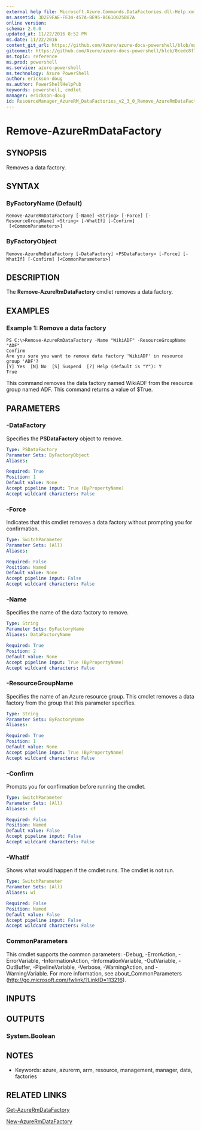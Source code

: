 ```yaml
---
external help file: Microsoft.Azure.Commands.DataFactories.dll-Help.xml
ms.assetid: 3D2E9FAE-FE34-457A-BE95-BC61D025B07A
online version: 
schema: 2.0.0
updated_at: 11/22/2016 8:52 PM
ms.date: 11/22/2016
content_git_url: https://github.com/Azure/azure-docs-powershell/blob/master/azureps-cmdlets-docs/ResourceManager/AzureRM.DataFactories/v2.3.0/Remove-AzureRmDataFactory.md
gitcommit: https://github.com/Azure/azure-docs-powershell/blob/0cedc8f73bc96cf5ac4c69144e17b3de601fd3cc/azureps-cmdlets-docs/ResourceManager/AzureRM.DataFactories/v2.3.0/Remove-AzureRmDataFactory.md
ms.topic: reference
ms.prod: powershell
ms.service: azure-powershell
ms.technology: Azure PowerShell
author: erickson-doug
ms.author: PowerShellHelpPub
keywords: powershell, cmdlet
manager: erickson-doug
id: ResourceManager_AzureRM_DataFactories_v2_3_0_Remove_AzureRmDataFactory_md
---
```


# Remove-AzureRmDataFactory

## SYNOPSIS
Removes a data factory.

## SYNTAX

### ByFactoryName (Default)
```
Remove-AzureRmDataFactory [-Name] <String> [-Force] [-ResourceGroupName] <String> [-WhatIf] [-Confirm]
 [<CommonParameters>]
```

### ByFactoryObject
```
Remove-AzureRmDataFactory [-DataFactory] <PSDataFactory> [-Force] [-WhatIf] [-Confirm] [<CommonParameters>]
```

## DESCRIPTION
The **Remove-AzureRmDataFactory** cmdlet removes a data factory.

## EXAMPLES

### Example 1: Remove a data factory
```
PS C:\>Remove-AzureRmDataFactory -Name "WikiADF" -ResourceGroupName "ADF"
Confirm
Are you sure you want to remove data factory 'WikiADF' in resource group 'ADF'? 
[Y] Yes  [N] No  [S] Suspend  [?] Help (default is "Y"): Y
True
```

This command removes the data factory named WikiADF from the resource group named ADF.
This command returns a value of $True.

## PARAMETERS

### -DataFactory
Specifies the **PSDataFactory** object to remove.

```yaml
Type: PSDataFactory
Parameter Sets: ByFactoryObject
Aliases: 

Required: True
Position: 1
Default value: None
Accept pipeline input: True (ByPropertyName)
Accept wildcard characters: False
```

### -Force
Indicates that this cmdlet removes a data factory without prompting you for confirmation.

```yaml
Type: SwitchParameter
Parameter Sets: (All)
Aliases: 

Required: False
Position: Named
Default value: None
Accept pipeline input: False
Accept wildcard characters: False
```

### -Name
Specifies the name of the data factory to remove.

```yaml
Type: String
Parameter Sets: ByFactoryName
Aliases: DataFactoryName

Required: True
Position: 2
Default value: None
Accept pipeline input: True (ByPropertyName)
Accept wildcard characters: False
```

### -ResourceGroupName
Specifies the name of an Azure resource group.
This cmdlet removes a data factory from the group that this parameter specifies.

```yaml
Type: String
Parameter Sets: ByFactoryName
Aliases: 

Required: True
Position: 1
Default value: None
Accept pipeline input: True (ByPropertyName)
Accept wildcard characters: False
```

### -Confirm
Prompts you for confirmation before running the cmdlet.

```yaml
Type: SwitchParameter
Parameter Sets: (All)
Aliases: cf

Required: False
Position: Named
Default value: False
Accept pipeline input: False
Accept wildcard characters: False
```

### -WhatIf
Shows what would happen if the cmdlet runs.
The cmdlet is not run.

```yaml
Type: SwitchParameter
Parameter Sets: (All)
Aliases: wi

Required: False
Position: Named
Default value: False
Accept pipeline input: False
Accept wildcard characters: False
```

### CommonParameters
This cmdlet supports the common parameters: -Debug, -ErrorAction, -ErrorVariable, -InformationAction, -InformationVariable, -OutVariable, -OutBuffer, -PipelineVariable, -Verbose, -WarningAction, and -WarningVariable. For more information, see about_CommonParameters (http://go.microsoft.com/fwlink/?LinkID=113216).

## INPUTS

## OUTPUTS

### System.Boolean

## NOTES
* Keywords: azure, azurerm, arm, resource, management, manager, data, factories

## RELATED LINKS

[Get-AzureRmDataFactory](xref:ResourceManager/AzureRM.DataFactories/v2.3.0/Get-AzureRmDataFactory.md)

[New-AzureRmDataFactory](xref:ResourceManager/AzureRM.DataFactories/v2.3.0/New-AzureRmDataFactory.md)


